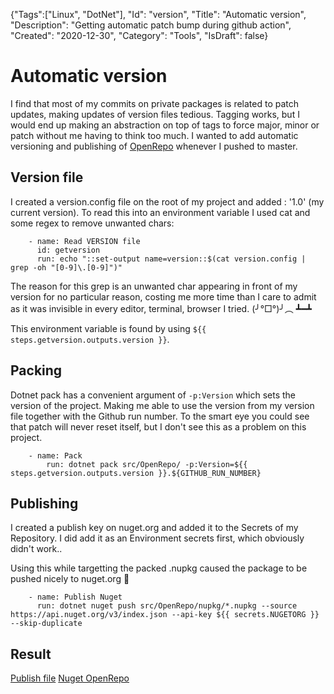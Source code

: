 {"Tags":["Linux", "DotNet"], "Id": "version", "Title": "Automatic version", "Description": "Getting automatic patch bump during github action", "Created": "2020-12-30", "Category": "Tools", "IsDraft": false}

# Automatic version

I find that most of my commits on private packages is related to patch updates, making updates of version files tedious. Tagging works, but I would end up making an abstraction on top of tags to force major, minor or patch without me having to think too much. I wanted to add automatic versioning and publishing of [OpenRepo](https://kvanli.com/stories/openrepo) whenever I pushed to master.

## Version file

I created a version.config file on the root of my project and added : '1.0' (my current version). To read this into an environment variable I used cat and some regex to remove unwanted chars:
```
    - name: Read VERSION file
      id: getversion
      run: echo "::set-output name=version::$(cat version.config | grep -oh "[0-9]\.[0-9]")"
```

The reason for this grep is an unwanted <FEFF> char appearing in front of my version for no particular reason, costing me more time than I care to admit as it was invisible in every editor, terminal, browser I tried. 
(╯°□°)╯︵ ┻━┻  

This environment variable is found by using `${{ steps.getversion.outputs.version }}`.

## Packing

Dotnet pack has a convenient argument of `-p:Version` which sets the version of the project. Making me able to use the version from my version file together with the Github run number. To the smart eye you could see that patch will never reset itself, but I don't see this as a problem on this project.

```
    - name: Pack
        run: dotnet pack src/OpenRepo/ -p:Version=${{ steps.getversion.outputs.version }}.${GITHUB_RUN_NUMBER}
```

## Publishing

I created a publish key on nuget.org and added it to the Secrets of my Repository. I did add it as an Environment secrets first, which obviously didn't work..

Using this while targetting the packed .nupkg caused the package to be pushed nicely to nuget.org 🎉

```
    - name: Publish Nuget
      run: dotnet nuget push src/OpenRepo/nupkg/*.nupkg --source https://api.nuget.org/v3/index.json --api-key ${{ secrets.NUGETORG }} --skip-duplicate
```

## Result

[Publish file](https://github.com/Illedan/OpenRepo/actions/runs/452913812/workflow)
[Nuget OpenRepo](https://www.nuget.org/packages/Illedan.OpenRepo/)